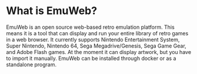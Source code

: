 # What is EmuWeb?
EmuWeb is an open source web-based retro emulation platform. This means it is a tool that can display and run your entire library of retro games in a web browser. It currently supports Nintendo Entertainment System, Super Nintendo, Nintendo 64, Sega Megadrive/Genesis, Sega Game Gear, and Adobe Flash games. At the moment it can display artwork, but you have to import it manually. EmuWeb can be installed through docker or as a standalone program.
